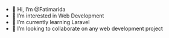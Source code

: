 - 👋 Hi, I’m @Fatimarida
- 👀 I’m interested in Web Development 
- 🌱 I’m currently learning Laravel
- 💞️ I’m looking to collaborate on any web development project

<!---
Fatimarida/Fatimarida is a ✨ special ✨ repository because its `README.md` (this file) appears on your GitHub profile.
You can click the Preview link to take a look at your changes.
--->
